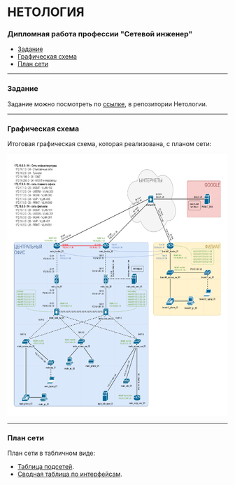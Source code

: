 <h1>  НЕТОЛОГИЯ </h1>
<h3> Дипломная работа профессии "Сетевой инженер" </h3>

- [Задание](#title1)
- [Графическая схема](#title2)
- [План сети](#title3)

---

<h3> <a id="title1"> Задание </a> </h3>

Задание можно посмотреть по [ссылке](https://github.com/netology-code/ntw-diplom/blob/main/README.md), в репозитории Нетологии.

---

<h3> <a id="title2"> Графическая схема </a> </h3>

Итоговая графическая схема, которая реализована, с планом сети:

<img src="source/План.png" width="800" height="600">

---

<h3> <a id="title3"> План сети </a> </h3>

План сети в табличном виде:
- [Таблица подсетей](source/subnets.md).
- [Сводная таблица по интерфейсам](source/interfaces.md).

